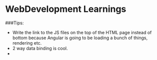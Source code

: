 # WebDevelopment Learnings

###Tips:
* Write the link to the JS files on the top of the HTML page instead of bottom because Angular is going to be loading a bunch of things, rendering etc.
* 2 way data binding is cool.
* 
